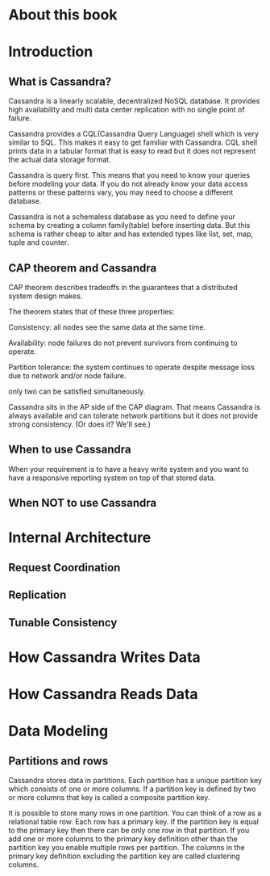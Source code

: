 # About this book

# Introduction

## What is Cassandra?

Cassandra is a linearly scalable, decentralized NoSQL database. It provides high availability and multi data center replication with no single point of failure.

Cassandra provides a CQL(Cassandra Query Language) shell which is very similar to SQL. This makes it easy to get familiar with Cassandra. CQL shell prints data in a tabular format that is easy to read but it does not represent the actual data storage format.  

Cassandra is query first. This means that you need to know your queries before modeling your data. If you do not already know your data access patterns or these patterns vary, you may need to choose a different database.

Cassandra is not a schemaless database as you need to define your schema by creating a column family(table) before inserting data. But this schema is rather cheap to alter and has extended types like list, set, map, tuple and counter.

## CAP theorem and Cassandra

CAP theorem describes tradeoffs in the guarantees that a distributed system design makes.

The theorem states that of these three properties:

Consistency: all nodes see the same data at the same time.

Availability: node failures do not prevent survivors from continuing to operate.

Partition tolerance: the system continues to operate despite message loss due to network and/or node failure.

only two can be satisfied simultaneously.

Cassandra sits in the AP side of the CAP diagram. That means Cassandra is always available and can tolerate network partitions but it does not provide strong consistency. (Or does it? We'll see.)

## When to use Cassandra

When your requirement is to have a heavy write system and you want to have a responsive reporting system on top of that stored data.

## When NOT to use Cassandra

# Internal Architecture

## Request Coordination

## Replication

## Tunable Consistency

# How Cassandra Writes Data

# How Cassandra Reads Data

# Data Modeling

## Partitions and rows
Cassandra stores data in partitions. Each partition has a unique partition key which consists of one or more columns. If a partition key is defined by two or more columns that key is called a composite partition key.

It is possible to store many rows in one partition. You can think of a row as a relational table row. Each row has a primary key. If the partition key is equal to the primary key then there can be only one row in that partition. If you add one or more columns to the primary key definition other than the partition key you enable multiple rows per partition. The columns in the primary key definition excluding the partition key are called clustering columns.
